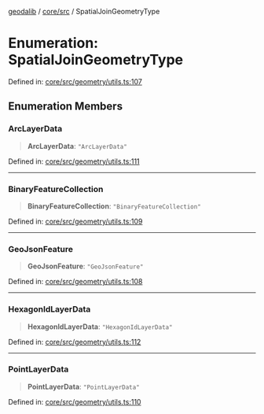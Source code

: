 [geodalib](../../../modules.md) / [core/src](../index.md) / SpatialJoinGeometryType

# Enumeration: SpatialJoinGeometryType

Defined in: [core/src/geometry/utils.ts:107](https://github.com/GeoDaCenter/geoda-lib/blob/3f9453a08cf3d7f96b1a0d65d18359804129d8d2/js/packages/core/src/geometry/utils.ts#L107)

## Enumeration Members

### ArcLayerData

> **ArcLayerData**: `"ArcLayerData"`

Defined in: [core/src/geometry/utils.ts:111](https://github.com/GeoDaCenter/geoda-lib/blob/3f9453a08cf3d7f96b1a0d65d18359804129d8d2/js/packages/core/src/geometry/utils.ts#L111)

***

### BinaryFeatureCollection

> **BinaryFeatureCollection**: `"BinaryFeatureCollection"`

Defined in: [core/src/geometry/utils.ts:109](https://github.com/GeoDaCenter/geoda-lib/blob/3f9453a08cf3d7f96b1a0d65d18359804129d8d2/js/packages/core/src/geometry/utils.ts#L109)

***

### GeoJsonFeature

> **GeoJsonFeature**: `"GeoJsonFeature"`

Defined in: [core/src/geometry/utils.ts:108](https://github.com/GeoDaCenter/geoda-lib/blob/3f9453a08cf3d7f96b1a0d65d18359804129d8d2/js/packages/core/src/geometry/utils.ts#L108)

***

### HexagonIdLayerData

> **HexagonIdLayerData**: `"HexagonIdLayerData"`

Defined in: [core/src/geometry/utils.ts:112](https://github.com/GeoDaCenter/geoda-lib/blob/3f9453a08cf3d7f96b1a0d65d18359804129d8d2/js/packages/core/src/geometry/utils.ts#L112)

***

### PointLayerData

> **PointLayerData**: `"PointLayerData"`

Defined in: [core/src/geometry/utils.ts:110](https://github.com/GeoDaCenter/geoda-lib/blob/3f9453a08cf3d7f96b1a0d65d18359804129d8d2/js/packages/core/src/geometry/utils.ts#L110)
